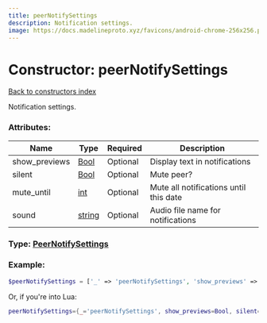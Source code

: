 ```yaml
---
title: peerNotifySettings
description: Notification settings.
image: https://docs.madelineproto.xyz/favicons/android-chrome-256x256.png
---
```

# Constructor: peerNotifySettings  
[Back to constructors index](index.md)



Notification settings.

### Attributes:

| Name     |    Type       | Required | Description |
|----------|---------------|----------|-------------|
|show\_previews|[Bool](../types/Bool.md) | Optional|Display text in notifications|
|silent|[Bool](../types/Bool.md) | Optional|Mute peer?|
|mute\_until|[int](../types/int.md) | Optional|Mute all notifications until this date|
|sound|[string](../types/string.md) | Optional|Audio file name for notifications|



### Type: [PeerNotifySettings](../types/PeerNotifySettings.md)


### Example:

```php
$peerNotifySettings = ['_' => 'peerNotifySettings', 'show_previews' => Bool, 'silent' => Bool, 'mute_until' => int, 'sound' => 'string'];
```  


Or, if you're into Lua:

```lua
peerNotifySettings={_='peerNotifySettings', show_previews=Bool, silent=Bool, mute_until=int, sound='string'}

```



